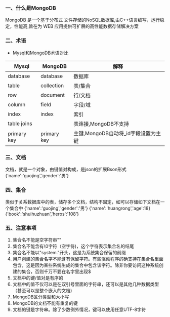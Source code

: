 ### 一、什么是MongoDB

MongoDB 是一个基于分布式 文件存储的NoSQL数据库,由C++语言编写，运行稳定，性能高,旨在为 WEB 应用提供可扩展的高性能数据存储解决方案

### 二、术语

-  Mysql和MongoDB术语对比

| Mysql       | MongoDB     | 解释                                |
| ----------- | ----------- | ----------------------------------- |
| database    | database    | 数据库                              |
| table       | collection  | 表/集合                             |
| row         | document    | 行/文档                             |
| column      | field       | 字段/域                             |
| index       | index       | 索引                                |
| table joins |             | 表连接,MongoDB不支持                |
| primary key | primary key | 主键,MongoDB自动将_id字段设置为主键 |

### 三、文档

文档，就是一个对象，由键值对构成，是json的扩展Bson形式 {'name':'guojing','gender':'男’}

### 四、集合

类似于关系数据库中的表，储存多个文档，结构不固定，如可以存储如下文档在一个集合中 {'name':'guojing','gender':'男'} {'name':'huangrong','age':18} {'book':'shuihuzhuan','heros':'108’}

### 五、注意事项

1. 集合名不能是空字符串""
2. 集合名不能含有\0字符（空字符)，这个字符表示集合名的结尾
3. 集合名不能以"system."开头，这是为系统集合保留的前缀
4. 用户创建的集合名字不能含有保留字符。有些驱动程序的确支持在集合名里面包含，这是因为某些系统生成的集合中包含该字符。除非你要访问这种系统创建的集合，否则千万不要在名字里出现$
5. 文档中的键/值对是有序的
6. 文档中的值不仅可以是在双引号里面的字符串，还可以是其他几种数据类型（甚至可以是整个嵌入的文档)
7. MongoDB区分类型和大小写
8. MongoDB的文档不能有重复的键
9. 文档的键是字符串。除了少数例外情况，键可以使用任意UTF-8字符